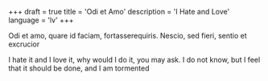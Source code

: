 +++
draft = true
title = 'Odi et Amo'
description = 'I Hate and Love'
language = 'lv'
+++

Odi et amo, quare id faciam, fortasserequiris. Nescio, sed fieri, sentio et excrucior

I hate it and I love it, why would I do it, you may ask.  I do not know, but I feel that it should be done, and I am tormented
